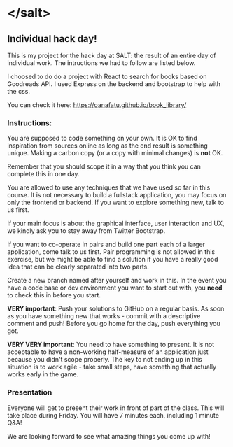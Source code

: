 # &lt;/salt&gt;

## Individual hack day!

This is my project for the hack day at SALT: the result of an entire day of individual work. The intructions we had to follow are listed below.  

I choosed to do do a project with React to search for books based on Goodreads API. I used Express on the backend and bootstrap to help with the css. 

You can check it here: https://oanafatu.github.io/book_library/ 


### Instructions:

You are supposed to code something on your own. It is OK to find inspiration from sources online as long as the end result is something unique. Making a carbon copy (or a copy with minimal changes) is __not__ OK.

Remember that you should scope it in a way that you think you can complete this in one day.

You are allowed to use any techniques that we have used so far in this course. It is not necessary to build a fullstack application, you may focus on only the frontend or backend. If you want to explore something new, talk to us first.

If your main focus is about the graphical interface, user interaction and UX, we kindly ask you to stay away from Twitter Bootstrap.

If you want to co-operate in pairs and build one part each of a larger application, come talk to us first. Pair programming is not allowed in this exercise, but we might be able to find a solution if you have a really good idea that can be clearly separated into two parts.

Create a new branch named after yourself and work in this. In the event you have a code base or dev environment you want to start out with, you __need__ to check this in before you start.

__VERY important__: Push your solutions to GitHub on a regular basis. As soon as you have something new that works - commit with a descriptive comment and push! Before you go home for the day, push everything you got.

__VERY VERY important__: You need to have something to present. It is not acceptable to have a non-working half-measure of an application just because you didn't scope properly. The key to not ending up in this situation is to work agile - take small steps, have something that actually works early in the game.

### Presentation
Everyone will get to present their work in front of part of the class. This will take place during Friday. You will have 7 minutes each, including 1 minute Q&A!

We are looking forward to see what amazing things you come up with!
